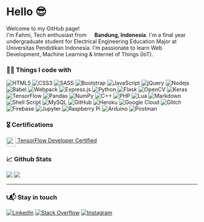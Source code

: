 <h1>Hello 😎</h1>
<p>Welcome to my GitHub page! </br> I'm Fahmi, Tech enthusiast from <img src="https://image.flaticon.com/icons/png/128/323/323372.png" width="13"/> <b>Bandung, Indonesia</b>. I'm a final year undergraduate student for Electrical Engineering Education Major at Universitas Pendidikan Indonesia. I'm passionate to learn Web Development, Machine Learning & Internet of Things (IoT).</p>

<h3>👨‍💻 Things I code with</h3>
<p>
  <img alt="HTML5" src="https://img.shields.io/badge/html5-%23E34F26.svg?style=flat&logo=html5&logoColor=white"/>
  <img alt="CSS3" src="https://img.shields.io/badge/css3-%231572B6.svg?style=flat&logo=css3&logoColor=white"/>
  <img alt="SASS" src="https://img.shields.io/badge/SASS-hotpink.svg?style=flat&logo=SASS&logoColor=white"/>
  <img alt="Bootstrap" src="https://img.shields.io/badge/bootstrap-%23563D7C.svg?style=flat&logo=bootstrap&logoColor=white"/>
  <img alt="JavaScript" src="https://img.shields.io/badge/javascript-%23323330.svg?style=flat&logo=javascript&logoColor=%23F7DF1E"/>
  <img alt="jQuery" src="https://img.shields.io/badge/jquery-%230769AD.svg?style=flat&logo=jquery&logoColor=white"/>
  <img alt="Nodejs" src="https://img.shields.io/badge/-Nodejs-43853d?style=flat&logo=Node.js&logoColor=white" />
  <img alt="Babel" src="https://img.shields.io/badge/Babel-F9DC3e?style=flat&logo=babel&logoColor=black" />
  <img alt="Webpack" src="https://img.shields.io/badge/webpack-%238DD6F9.svg?style=flat&logo=webpack&logoColor=black" />
  <img alt="Express.js" src="https://img.shields.io/badge/express.js-%23404d59.svg?style=flat&logo=express&logoColor=%2361DAFB"/>
  <img alt="Python" src="https://img.shields.io/badge/python-%2314354C.svg?style=flat&logo=python&logoColor=white"/>
  <img alt="Flask" src="https://img.shields.io/badge/flask-%23000.svg?style=flat&logo=flask&logoColor=white"/>
  <img alt="OpenCV" src="https://img.shields.io/badge/opencv-%23white.svg?style=flat&logo=opencv&logoColor=white"/>
  <img alt="Keras" src="https://img.shields.io/badge/Keras-%23D00000.svg?style=flat&logo=Keras&logoColor=white"/>
  <img alt="TensorFlow" src="https://img.shields.io/badge/TensorFlow-%23FF6F00.svg?style=flat&logo=TensorFlow&logoColor=white" />
  <img alt="Pandas" src="https://img.shields.io/badge/pandas-%23150458.svg?style=flat&logo=pandas&logoColor=white" />
  <img alt="NumPy" src="https://img.shields.io/badge/numpy-%23013243.svg?style=flat&logo=numpy&logoColor=white" />
  <img alt="C++" src="https://img.shields.io/badge/c++-%2300599C.svg?style=flat&logo=c%2B%2B&logoColor=white"/>
  <img alt="PHP" src="https://img.shields.io/badge/php-%23777BB4.svg?style=flat&logo=php&logoColor=white"/>
  <img alt="Lua" src="https://img.shields.io/badge/lua-%232C2D72.svg?style=flat&logo=lua&logoColor=white"/>
  <img alt="Markdown" src="https://img.shields.io/badge/markdown-%23000000.svg?style=flat&logo=markdown&logoColor=white"/>
  <img alt="Shell Script" src="https://img.shields.io/badge/shell_script-%23121011.svg?style=flat&logo=gnu-bash&logoColor=white"/>
  <img alt="MySQL" src="https://img.shields.io/badge/mysql-%2300f.svg?style=flat&logo=mysql&logoColor=white"/>
  <img alt="GitHub" src="https://img.shields.io/badge/github-%23121011.svg?style=flat&logo=github&logoColor=white"/>
  <img alt="Heroku" src="https://img.shields.io/badge/heroku-%23430098.svg?style=flat&logo=heroku&logoColor=white"/>
  <img alt="Google Cloud" src="https://img.shields.io/badge/GoogleCloud-%234285F4.svg?style=flat&logo=google-cloud&logoColor=yellow"/>
  <img alt="Glitch" src="https://img.shields.io/badge/glitch-%233333FF.svg?style=flat&logo=glitch&logoColor=white"/>
  <img alt="Firebase" src="https://img.shields.io/badge/firebase-%23039BE5.svg?style=flat&logo=firebase"/>
  <img alt="Jupyter" src="https://img.shields.io/badge/Jupyter-%23F37626.svg?style=flat&logo=Jupyter&logoColor=white" />
  <img alt="Raspberry Pi" src="https://img.shields.io/badge/-RaspberryPi-C51A4A?style=flat&logo=Raspberry-Pi" />
  <img alt="Arduino" src="https://img.shields.io/badge/-Arduino-00979D?style=flat&logo=Arduino&logoColor=white"/>
  <img alt="Postman" src="https://img.shields.io/badge/Postman-FF6C37?style=flat&logo=postman&logoColor=white" />
</p>

<h3>🎖 Certifications</h3>

<img align="top" src="https://s3.us-east-1.amazonaws.com/accredible-api-templates/15784284048332915386973343827272.png" height="25px"/><a href="https://www.credential.net/d70b1b6d-de89-4607-872c-15a137ef3c4f#gs.duan6k" target="_blank"> TensorFlow Developer Certified</a>

<h3>📈 Github Stats</h3>

<p>
  <img src="http://github-readme-streak-stats.herokuapp.com?user=fahmij8&theme=vue&background=273849&currStreakNum=DDDDDD&sideNums=DDDDDD&dates=DDDDDD">
  <img src="https://github-readme-stats.vercel.app/api/top-langs/?username=fahmij8&langs_count=7&layout=compact&theme=vue-dark" />
</p>

------------

<h3>📞📬 Stay in touch</h3>
<p>
  <a href="https://www.linkedin.com/in/fahmijabbar/"><img alt="LinkedIn" src="https://img.shields.io/badge/linkedin-%230077B5.svg?style=for-the-badge&logo=linkedin&logoColor=white"/></a>
  <a href="https://stackoverflow.com/users/13434851/fahmi-jabbar"><img alt="Stack Overflow" src="https://img.shields.io/badge/-Stackoverflow-FE7A16?style=for-the-badge&logo=stack-overflow&logoColor=white"/></a>
  <a href="https://www.instagram.com/fahmij8/"><img alt="Instagram" src="https://img.shields.io/badge/fahmij8-%23E4405F.svg?style=for-the-badge&logo=Instagram&logoColor=white"/></a>
</p>

